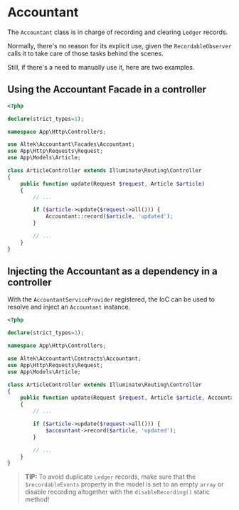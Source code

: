 # Accountant
The `Accountant` class is in charge of recording and clearing `Ledger` records.

Normally, there's no reason for its explicit use, given the `RecordableObserver` calls it to take care of those tasks behind the scenes.

Still, if there's a need to manually use it, here are two examples.

## Using the Accountant Facade in a controller
```php
<?php

declare(strict_types=1);

namespace App\Http\Controllers;

use Altek\Accountant\Facades\Accountant;
use App\Http\Requests\Request;
use App\Models\Article;

class ArticleController extends Illuminate\Routing\Controller
{
    public function update(Request $request, Article $article)
    {
        // ...

        if ($article->update($request->all())) {
            Accountant::record($article, 'updated');
        }

        // ...
    }
}
```

## Injecting the Accountant as a dependency in a controller
With the `AccountantServiceProvider` registered, the IoC can be used to resolve and inject an `Accountant` instance.

```php
<?php

declare(strict_types=1);

namespace App\Http\Controllers;

use Altek\Accountant\Contracts\Accountant;
use App\Http\Requests\Request;
use App\Models\Article;

class ArticleController extends Illuminate\Routing\Controller
{
    public function update(Request $request, Article $article, Accountant $accountant)
    {
        // ...

        if ($article->update($request->all())) {
            $accountant->record($article, 'updated');
        }

        // ...
    }
}
```

> **TIP:** To avoid duplicate `Ledger` records, make sure that the `$recordableEvents` property in the model is set to an empty `array` or disable recording altogether with the `disableRecording()` static method!
